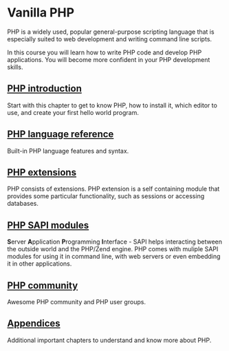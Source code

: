 # Vanilla PHP

PHP is a widely used, popular general-purpose scripting language that is
especially suited to web development and writing command line scripts.

In this course you will learn how to write PHP code and develop PHP applications.
You will become more confident in your PHP development skills.

## [PHP introduction](/php/intro)

Start with this chapter to get to know PHP, how to install it, which editor to
use, and create your first hello world program.

## [PHP language reference](/php/ref)

Built-in PHP language features and syntax.

## [PHP extensions](/php/ext)

PHP consists of extensions. PHP extension is a self containing module that
provides some particular functionality, such as sessions or accessing databases.

## [PHP SAPI modules](/php/sapi)

**S**erver **A**pplication **P**rogramming **I**nterface - SAPI helps interacting
between the outside world and the PHP/Zend engine. PHP comes with muliple SAPI
modules for using it in command line, with web servers or even embedding it in
other applications.

## [PHP community](/php/community)

Awesome PHP community and PHP user groups.

## [Appendices](/php/appendices)

Additional important chapters to understand and know more about PHP.
